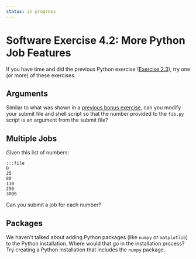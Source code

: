 ```yaml
---
status: in progress
---
```


<style type="text/css"> pre em { font-style: normal; background-color: yellow; } pre strong { font-style: normal; font-weight: bold; color: #008; } </style>

Software Exercise 4.2: More Python Job Features
===========================================

If you have time and  did the previous Python exercise ([Exercise 2.3](../part2-ex3-python)), try one (or more) of these exercises. 

Arguments
---------

Similar to what was shown in a [previous bonus exercise](../part4-ex1-arguments), 
can you modify your submit file and shell script so that the number provided to the `fib.py` script is an argument from the submit file? 

Multiple Jobs
-------------

Given this list of numbers:

	:::file
	0
	25
	80
	110
	250
	3000

Can you submit a job for each number? 

Packages
--------

We haven't talked about adding Python packages (like `numpy` or `matplotlib`) to the Python installation. Where would that go in the installation process? Try creating a Python installation that includes the `numpy` package. 
